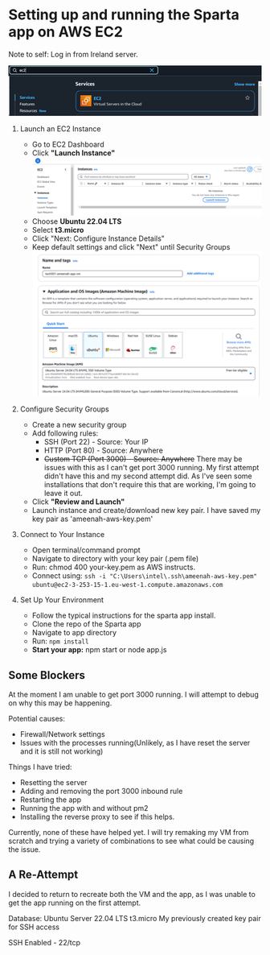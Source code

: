 
# Setting up and running the Sparta app on AWS EC2

Note to self: Log in from Ireland server.

![alt text](images/ec2.png)
1. Launch an EC2 Instance
   - Go to EC2 Dashboard
   - Click **"Launch Instance"**
  ![alt text](images/launchinstance.png)
   - Choose **Ubuntu 22.04 LTS**
   - Select **t3.micro**
   - Click "Next: Configure Instance Details"
   - Keep default settings and click "Next" until Security Groups
![alt text](images/vmsettings.png)


2. Configure Security Groups
   - Create a new security group
   - Add following rules:
     * SSH (Port 22) - Source: Your IP
     * HTTP (Port 80) - Source: Anywhere
     * ~~Custom TCP (Port 3000) - Source: Anywhere~~ There may be issues with this as I can't get port 3000 running. My first attempt didn't have this and my second attempt did. As I've seen some installations that don't require this that are working, I'm going to leave it out.
   - Click **"Review and Launch"**
   - Launch instance and create/download new key pair. I have saved my key pair as 'ameenah-aws-key.pem'

3. Connect to Your Instance
   - Open terminal/command prompt
   - Navigate to directory with your key pair (.pem file)
   - Run: chmod 400 your-key.pem as AWS instructs.
   - Connect using: ``ssh -i "C:\Users\intel\.ssh\ameenah-aws-key.pem" ubuntu@ec2-3-253-15-1.eu-west-1.compute.amazonaws.com``

4. Set Up Your Environment
   - Follow the typical instructions for the sparta app install.
   - Clone the repo of the Sparta app
   - Navigate to app directory
   - Run: ``npm install``
   - **Start your app:** npm start or node app.js


## Some Blockers

At the moment I am unable to get port 3000 running. I will attempt to debug on why this may be happening.

Potential causes:
- Firewall/Network settings
- Issues with the processes running(Unlikely, as I have reset the server and it is still not working)

Things I have tried:
- Resetting the server
- Adding and removing the port 3000 inbound rule
- Restarting the app
- Running the app with and without pm2
- Installing the reverse proxy to see if this helps.

Currently, none of these have helped yet. I will try remaking my VM from scratch and trying a variety of combinations to see what could be causing the issue.


## A Re-Attempt

I decided to return to recreate both the VM and the app, as I was unable to get the app running on the first attempt. 


Database:
Ubuntu Server 22.04 LTS
t3.micro
My previously created key pair for SSH access

SSH Enabled - 22/tcp


